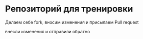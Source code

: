 # Репозиторий для тренировки

Делаем себе fork, вносим изменения и присылаем Pull request

внесли изменения и отправили обратно

